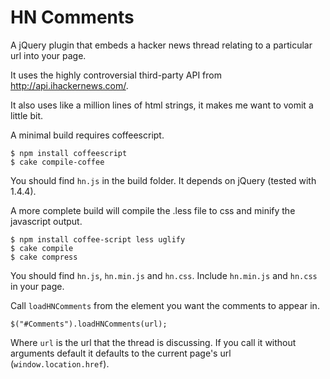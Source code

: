 HN Comments
===

A jQuery plugin that embeds a hacker news thread relating to a particular url into your page. 

It uses the highly controversial third-party API from http://api.ihackernews.com/.

It also uses like a million lines of html strings, it makes me want to vomit a little bit.

A minimal build requires coffeescript.

    $ npm install coffeescript
    $ cake compile-coffee

You should find `hn.js` in the build folder. It depends on jQuery (tested with 1.4.4).

A more complete build will compile the .less file to css and minify the javascript output.

    $ npm install coffee-script less uglify
    $ cake compile
    $ cake compress

You should find `hn.js`, `hn.min.js` and `hn.css`. Include `hn.min.js` and `hn.css` in your page.

Call `loadHNComments` from the element you want the comments to appear in.

    $("#Comments").loadHNComments(url);

Where `url` is the url that the thread is discussing.
If you call it without arguments default it defaults to the current page's url (`window.location.href`).
